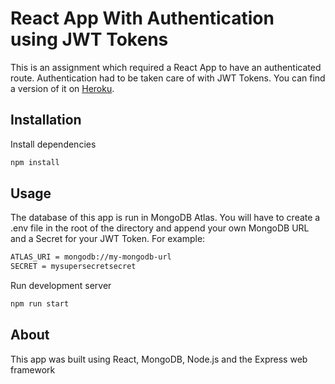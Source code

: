 # React App With Authentication using JWT Tokens

This is an assignment which required a React App to have an authenticated route. Authentication had to be taken care of with JWT Tokens.
You can find a version of it on [Heroku]("https://peaceful-fjord-66642.herokuapp.com/").

## Installation

Install dependencies
```sh
npm install
```

## Usage

The database of this app is run in MongoDB Atlas. You will have to create a .env file in the root of the directory and append your own MongoDB URL and a Secret for your JWT Token. For example:
```sh
ATLAS_URI = mongodb://my-mongodb-url
SECRET = mysupersecretsecret
```

Run development server
```sh
npm run start
```

## About
This app was built using React, MongoDB, Node.js and the Express web framework
